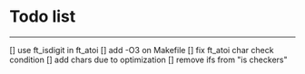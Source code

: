 # Todo list

---

[] use ft_isdigit in ft_atoi
[] add -O3 on Makefile
[] fix ft_atoi char check condition
[] add chars due to optimization
[] remove ifs from "is checkers"

